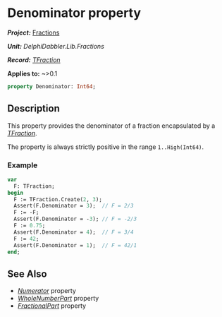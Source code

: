# Denominator property

***Project:*** [Fractions](../API.md)

***Unit:*** _DelphiDabbler.Lib.Fractions_

***Record:*** [_TFraction_](./TFraction.md)

**Applies to:** ~>0.1

```pascal
property Denominator: Int64;
```

## Description

This property provides the denominator of a fraction encapsulated by a [_TFraction_](./TFraction.md).

The property is always strictly positive in the range `1..High(Int64)`.

### Example

```pascal
var
  F: TFraction;
begin
  F := TFraction.Create(2, 3);
  Assert(F.Denominator = 3);  // F = 2/3
  F := -F;
  Assert(F.Denominator = -3); // F = -2/3
  F := 0.75;
  Assert(F.Denominator = 4);  // F = 3/4
  F := 42;
  Assert(F.Denominator = 1);  // F = 42/1
end;
```

## See Also

* [_Numerator_](./TFraction-Numerator.md) property
* [_WholeNumberPart_](./TFraction-WholeNumberPart.md) property
* [_FractionalPart_](./TFraction-FractionalPart.md) property
